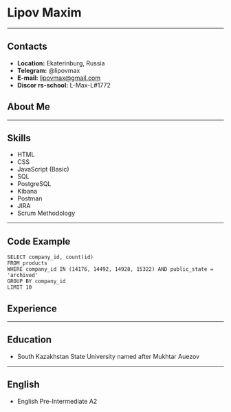 # Lipov Maxim
***
## Contacts
* **Location:** Ekaterinburg, Russia
* **Telegram:** @lipovmax
* **E-mail:** lipovmax@gmail.com
* **Discor rs-school:** L-Max-L#1772

## About Me
***
## Skills
* HTML
* CSS
* JavaScript (Basic)
* SQL
* PostgreSQL
* Kibana
* Postman
* JIRA
* Scrum Methodology

***
## Code Example
```
SELECT company_id, count(id)
FROM products
WHERE company_id IN (14176, 14492, 14928, 15322) AND public_state = 'archived'
GROUP BY company_id
LIMIT 10
```
## Experience
***
## Education
* South Kazakhstan State University named after Mukhtar Auezov
***
## English
* English Pre-Intermediate A2